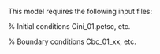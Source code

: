 This model requires the following input files:

% Initial conditions
Cini_01.petsc, etc.

% Boundary conditions
Cbc_01_xx, etc.
